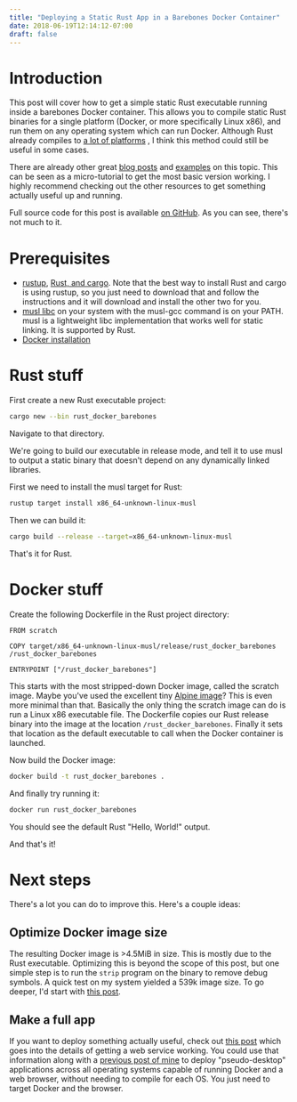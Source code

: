 ```yaml
---
title: "Deploying a Static Rust App in a Barebones Docker Container"
date: 2018-06-19T12:14:12-07:00
draft: false
---
```


# Introduction

This post will cover how to get a simple static Rust executable running
inside a barebones Docker container. This allows you to compile static Rust
binaries for a single platform (Docker, or more specifically Linux x86), and
run them on any operating system which can run Docker. Although Rust already
compiles to 
[a lot of platforms](https://forge.rust-lang.org/platform-support.html)
, I think this method could still be useful in some cases.

There are already other great
[blog posts](https://blog.semicolonsoftware.de/building-minimal-docker-containers-for-rust-applications/)
and
[examples](https://gist.github.com/ihrwein/1f11efc568601055f2c78eb471a41d99)
on this topic. This can be seen as a micro-tutorial
to get the most basic version working. I highly recommend checking out the
other resources to get something actually useful up and running.

Full source code for this post is available
[on GitHub](https://github.com/anderspitman/rust_docker_barebones).
As you can see, there's not much to it.

# Prerequisites

* [rustup](https://rustup.rs/),
  [Rust, and cargo](https://www.rust-lang.org/en-US/install.html).
  Note that the best way to install Rust and cargo is using
  rustup, so you just need to download that and follow the
  instructions and it will
  download and install the other two for you.
* [musl libc](https://www.musl-libc.org/)
  on your system with the musl-gcc command is on your PATH. musl is a
  lightweight libc implementation that works well for static linking. It is
  supported by Rust.
* [Docker installation](https://docs.docker.com/install/)



# Rust stuff

First create a new Rust executable project:

```bash
cargo new --bin rust_docker_barebones
```

Navigate to that directory.

We're going to build our executable in release mode, and tell
it to use musl to output a static binary that doesn't depend
on any dynamically linked libraries.

First we need to install the musl target for Rust:

```bash
rustup target install x86_64-unknown-linux-musl
```

Then we can build it:

```bash
cargo build --release --target=x86_64-unknown-linux-musl
```

That's it for Rust.


# Docker stuff

Create the following Dockerfile in the Rust project directory:

```
FROM scratch

COPY target/x86_64-unknown-linux-musl/release/rust_docker_barebones /rust_docker_barebones

ENTRYPOINT ["/rust_docker_barebones"]
```

This starts with the most stripped-down Docker image, called the scratch image.
Maybe you've used the excellent tiny
[Alpine image](https://hub.docker.com/_/alpine/)?
This is even
more minimal than that. Basically the only thing the scratch image can do
is run a Linux x86 executable file. The Dockerfile copies our Rust release
binary into the image at the location `/rust_docker_barebones`. Finally it sets
that location as the default executable to call when the Docker container is
launched.

Now build the Docker image:

```bash
docker build -t rust_docker_barebones .
```

And finally try running it:

```bash
docker run rust_docker_barebones
```

You should see the default Rust "Hello, World!" output.

And that's it!


# Next steps

There's a lot you can do to improve this. Here's a couple ideas:

## Optimize Docker image size

The resulting Docker image is >4.5MiB in size. This is mostly due to the Rust
executable. Optimizing this is beyond the scope of this post, but one simple
step is to run the `strip` program on the binary to remove debug symbols. A 
quick test on my system yielded a 539k image size. To go deeper, I'd start with
[this post](https://lifthrasiir.github.io/rustlog/why-is-a-rust-executable-large.html).

## Make a full app

If you want to deploy something actually useful, check out
[this post](https://blog.semicolonsoftware.de/building-minimal-docker-containers-for-rust-applications/)
which goes into the details of getting a web service working. You could use
that information along with a
[previous post of mine](https://anderspitman.net/2018/04/04/static-react-rust-webapp/)
to deploy "pseudo-desktop" applications across all operating systems capable
of running Docker and a web browser, without needing to compile for each OS.
You just need to target Docker and the browser.
